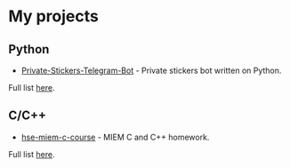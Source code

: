 # My projects

## Python

- [Private-Stickers-Telegram-Bot](https://github.com/vyacheslavbytsko/Private-Stickers-Telegram-Bot) - Private stickers bot written on Python.

Full list [here](https://github.com/vyacheslavbytsko/vyacheslavbytsko/blob/main/py-projects.md).

## C/C++

- [hse-miem-c-course](https://github.com/vyacheslavbytsko/hse-miem-c-course) - MIEM C and C++ homework.

Full list [here](https://github.com/vyacheslavbytsko/vyacheslavbytsko/blob/main/c-projects.md).
